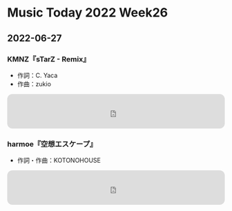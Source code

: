 # Music Today 2022 Week26

## 2022-06-27

### KMNZ『sTarZ - Remix』

- 作詞：C. Yaca
- 作曲：zukio

<iframe style="border-radius:12px" src="https://open.spotify.com/embed/track/4K8e0ArlkoqZ3XAgNO8uiA?utm_source=generator" width="100%" height="80" frameBorder="0" allowfullscreen="" allow="autoplay; clipboard-write; encrypted-media; fullscreen; picture-in-picture"></iframe>

### harmoe『空想エスケープ』

- 作詞・作曲：KOTONOHOUSE

<iframe style="border-radius:12px" src="https://open.spotify.com/embed/track/0kPS1lj9IHXLpot7of8l62?utm_source=generator" width="100%" height="80" frameBorder="0" allowfullscreen="" allow="autoplay; clipboard-write; encrypted-media; fullscreen; picture-in-picture"></iframe>
